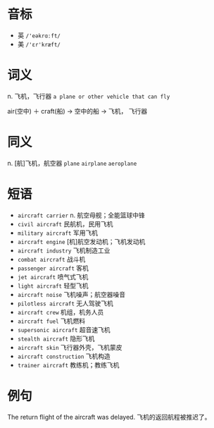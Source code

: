 # 音标

- 英 `/'eəkrɑːft/`
- 美 `/'ɛr'kræft/`

# 词义

n. 飞机，飞行器
`a plane or other vehicle that can fly`



air(空中) ＋ craft(船) → 空中的船 → 飞机， 飞行器

# 同义

n. [航]飞机，航空器
`plane` `airplane` `aeroplane`

# 短语

- `aircraft carrier` n. 航空母舰；全能篮球中锋
- `civil aircraft` 民航机，民用飞机
- `military aircraft` 军用飞机
- `aircraft engine` [机]航空发动机；飞机发动机
- `aircraft industry` 飞机制造工业
- `combat aircraft` 战斗机
- `passenger aircraft` 客机
- `jet aircraft` 喷气式飞机
- `light aircraft` 轻型飞机
- `aircraft noise` 飞机噪声；航空器噪音
- `pilotless aircraft` 无人驾驶飞机
- `aircraft crew` 机组，机务人员
- `aircraft fuel` 飞机燃料
- `supersonic aircraft` 超音速飞机
- `stealth aircraft` 隐形飞机
- `aircraft skin` 飞行器外壳，飞机蒙皮
- `aircraft construction` 飞机构造
- `trainer aircraft` 教练机；教练飞机

# 例句

The return flight of the aircraft was delayed.
飞机的返回航程被推迟了。


